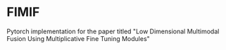 # FIMIF
Pytorch implementation for the paper titled "Low Dimensional Multimodal Fusion Using Multiplicative Fine Tuning Modules"
